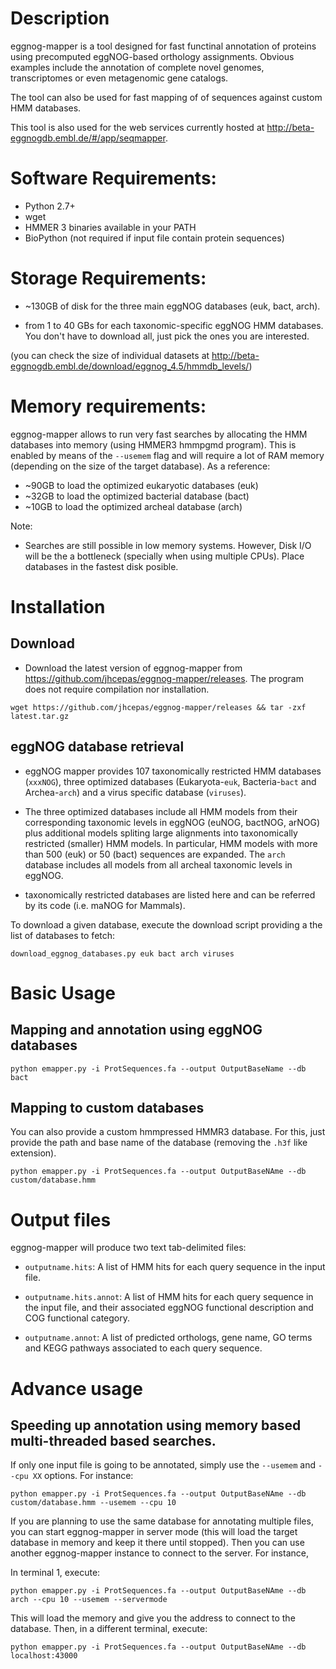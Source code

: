 # Description

eggnog-mapper is a tool designed for fast functinal annotation of proteins using
precomputed eggNOG-based orthology assignments. Obvious examples include the
annotation of complete novel genomes, transcriptomes or even metagenomic gene
catalogs.

The tool can also be used for fast mapping of of sequences against custom HMM
databases. 

This tool is also used for the web services currently hosted at
http://beta-eggnogdb.embl.de/#/app/seqmapper.

# Software Requirements: 

- Python 2.7+
- wget 
- HMMER 3 binaries available in your PATH
- BioPython (not required if input file contain protein sequences)

# Storage Requirements:
 
- ~130GB of disk for the three main eggNOG databases (euk, bact, arch).

- from 1 to 40 GBs for each taxonomic-specific eggNOG HMM databases. You don't
  have to download all, just pick the ones you are interested.

(you can check the size of individual datasets at
http://beta-eggnogdb.embl.de/download/eggnog_4.5/hmmdb_levels/)

# Memory requirements:

eggnog-mapper allows to run very fast searches by allocating the HMM databases
into memory (using HMMER3 hmmpgmd program). This is enabled by means of the
`--usemem` flag and will require a lot of RAM memory (depending on the size of
the target database). As a reference:

- ~90GB to load the optimized eukaryotic databases (euk)
- ~32GB to load the optimized bacterial database (bact)
- ~10GB to load the optimized archeal database (arch)

Note: 

- Searches are still possible in low memory systems. However, Disk I/O will be
  the a bottleneck (specially when using multiple CPUs). Place databases in
  the fastest disk posible.


# Installation 

## Download

- Download the latest version of eggnog-mapper from
  https://github.com/jhcepas/eggnog-mapper/releases. The program does not
  require compilation nor installation.

```
wget https://github.com/jhcepas/eggnog-mapper/releases && tar -zxf latest.tar.gz
```

## eggNOG database retrieval 

- eggNOG mapper provides 107 taxonomically restricted HMM databases (`xxxNOG`),
  three optimized databases (Eukaryota-`euk`, Bacteria-`bact` and Archea-`arch`)
  and a virus specific database (`viruses`).

- The three optimized databases include all HMM models from their corresponding
  taxonomic levels in eggNOG (euNOG, bactNOG, arNOG) plus additional models
  spliting large alignments into taxonomically restricted (smaller) HMM
  models. In particular, HMM models with more than 500 (euk) or 50 (bact)
  sequences are expanded. The `arch` database includes all models from all
  archeal taxonomic levels in eggNOG.

- taxonomically restricted databases are listed here and can be referred by its
  code (i.e. maNOG for Mammals).


To download a given database, execute the download script providing a the list
of databases to fetch:

```
download_eggnog_databases.py euk bact arch viruses
```

# Basic Usage

## Mapping and annotation using eggNOG databases

```
python emapper.py -i ProtSequences.fa --output OutputBaseName --db bact
```

## Mapping to custom databases

You can also provide a custom hmmpressed HMMR3 database. For this, just provide
the path and base name of the database (removing the `.h3f` like extension).

```
python emapper.py -i ProtSequences.fa --output OutputBaseNAme --db custom/database.hmm
```

# Output files

eggnog-mapper will produce two text tab-delimited files: 

- `outputname.hits`: A list of HMM hits for each query sequence in the input
  file.

- `outputname.hits.annot`: A list of HMM hits for each query sequence in the
  input file, and their associated eggNOG functional description and COG
  functional category.

- `outputname.annot`: A list of predicted orthologs, gene name, GO terms and
  KEGG pathways associated to each query sequence.


# Advance usage

## Speeding up annotation using memory based multi-threaded based searches.

If only one input file is going to be annotated, simply use the `--usemem` and
`--cpu XX` options. For instance: 

```
python emapper.py -i ProtSequences.fa --output OutputBaseNAme --db custom/database.hmm --usemem --cpu 10
``` 

If you are planning to use the same database for annotating multiple files, you
can start eggnog-mapper in server mode (this will load the target database in
memory and keep it there until stopped). Then you can use another eggnog-mapper
instance to connect to the server. For instance, 

In terminal 1, execute:

```
python emapper.py -i ProtSequences.fa --output OutputBaseNAme --db arch --cpu 10 --usemem --servermode
```

This will load the memory and give you the address to connect to the
database. Then, in a different terminal, execute:

```
python emapper.py -i ProtSequences.fa --output OutputBaseNAme --db localhost:43000 
```
